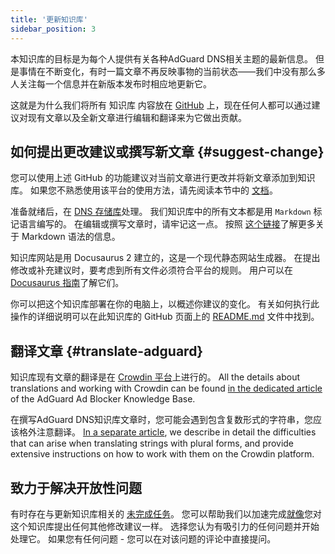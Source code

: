 ```yaml
---
title: '更新知识库'
sidebar_position: 3
---
```


本知识库的目标是为每个人提供有关各种AdGuard DNS相关主题的最新信息。 但是事情在不断变化，有时一篇文章不再反映事物的当前状态——我们中没有那么多人关注每一个信息并在新版本发布时相应地更新它。

这就是为什么我们将所有 知识库 内容放在 [GitHub](https://github.com/AdguardTeam/KnowledgeBaseDNS) 上，现在任何人都可以通过建议对现有文章以及全新文章进行编辑和翻译来为它做出贡献。

## 如何提出更改建议或撰写新文章 {#suggest-change}

您可以使用上述 GitHub 的功能建议对当前文章进行更改并将新文章添加到知识库。 如果您不熟悉使用该平台的使用方法，请先阅读本节中的 [文档](https://docs.github.com/en)。

准备就绪后，在 [DNS 存储库](https://github.com/AdguardTeam/KnowledgeBaseDNS)处理。 我们知识库中的所有文本都是用 `Markdown` 标记语言编写的。 在编辑或撰写文章时，请牢记这一点。 按照 [这个链接](https://docs.github.com/en/get-started/writing-on-github/getting-started-with-writing-and-formatting-on-github/basic-writing-and-formatting-syntax)了解更多关于 Markdown 语法的信息。

知识库网站是用 Docusaurus 2 建立的，这是一个现代静态网站生成器。 在提出修改或补充建议时，要考虑到所有文件必须符合平台的规则。 用户可以在 [ Docusaurus 指南](https://docusaurus.io/docs/category/guides)了解它们。

你可以把这个知识库部署在你的电脑上，以概述你建议的变化。 有关如何执行此操作的详细说明可以在此知识库的 GitHub 页面上的 [README.md](https://github.com/AdguardTeam/KnowledgeBaseDNS/blob/master/README.md) 文件中找到。

## 翻译文章 {#translate-adguard}

知识库现有文章的翻译是在 [Crowdin 平台](https://crowdin.com/project/adguard-knowledge-bases)上进行的。 All the details about translations and working with Crowdin can be found [in the dedicated article](https://adguard.com/kb/miscellaneous/contribute/translate/plural-forms/) of the AdGuard Ad Blocker Knowledge Base.

在撰写AdGuard DNS知识库文章时，您可能会遇到包含复数形式的字符串，您应该格外注意翻译。 [In a separate article](https://adguard.com/kb/miscellaneous/contribute/translate/plural-forms/), we describe in detail the difficulties that can arise when translating strings with plural forms, and provide extensive instructions on how to work with them on the Crowdin platform.

## 致力于解决开放性问题

有时存在与更新知识库相关的 [未完成任务](https://github.com/AdguardTeam/KnowledgeBaseDNS/issues/)。 您可以帮助我们以加速完成[就像](#suggest-change)您对这个知识库提出任何其他修改建议一样。 选择您认为有吸引力的任何问题并开始处理它。 如果您有任何问题 - 您可以在对该问题的评论中直接提问。
